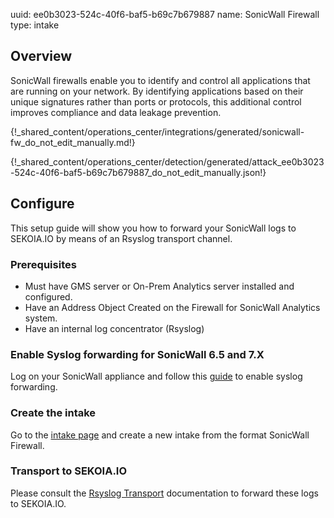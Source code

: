 uuid: ee0b3023-524c-40f6-baf5-b69c7b679887
name: SonicWall Firewall
type: intake

## Overview

SonicWall firewalls enable you to identify and control all applications that are running on your network. By identifying applications based on their unique signatures rather than ports or protocols, this additional control improves compliance and data leakage prevention.

{!_shared_content/operations_center/integrations/generated/sonicwall-fw_do_not_edit_manually.md!}

{!_shared_content/operations_center/detection/generated/attack_ee0b3023-524c-40f6-baf5-b69c7b679887_do_not_edit_manually.json!}

## Configure

This setup guide will show you how to forward your SonicWall logs
to SEKOIA.IO by means of an Rsyslog transport channel.

### Prerequisites

- Must have GMS server or On-Prem Analytics server installed and configured.
- Have an Address Object Created on the Firewall for SonicWall Analytics system.
- Have an internal log concentrator (Rsyslog)

### Enable Syslog forwarding for SonicWall 6.5 and 7.X

Log on your SonicWall appliance and follow this [guide](https://www.sonicwall.com/support/knowledge-base/how-can-i-configure-a-syslog-server-on-a-sonicwall-firewall/170505984096810/) to enable syslog forwarding.

### Create the intake

Go to the [intake page](https://app.sekoia.io/operations/intakes) and create a new intake from the format SonicWall Firewall.

### Transport to SEKOIA.IO

Please consult the [Rsyslog Transport](../../../ingestion_methods/rsyslog/) documentation to forward these logs to SEKOIA.IO.
